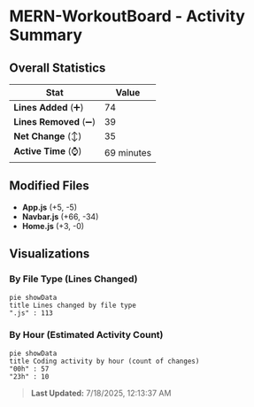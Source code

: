# MERN-WorkoutBoard - Activity Summary 

## Overall Statistics

| Stat                   | Value                                                             |
| ---------------------- | ----------------------------------------------------------------- |
| **Lines Added** (➕)   | 74                                          |
| **Lines Removed** (➖) | 39                                        |
| **Net Change** (↕)    | 35                |
| **Active Time** (⌚)   | 69 minutes |


## Modified Files
- **App.js** (+5, -5)
- **Navbar.js** (+66, -34)
- **Home.js** (+3, -0)

## Visualizations

### By File Type (Lines Changed)

```mermaid
pie showData
title Lines changed by file type
".js" : 113
```

### By Hour (Estimated Activity Count)

```mermaid
pie showData
title Coding activity by hour (count of changes)
"00h" : 57
"23h" : 10
```


> **Last Updated:** 7/18/2025, 12:13:37 AM
